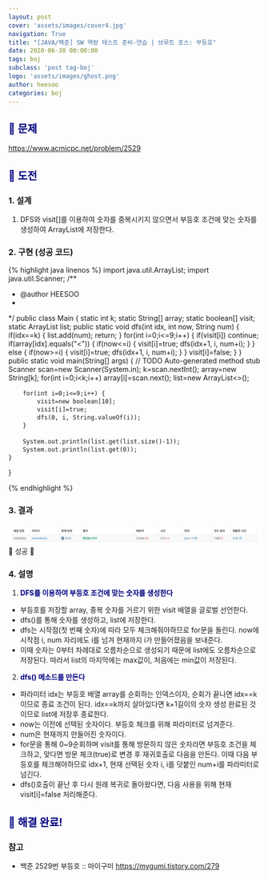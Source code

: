 ```yaml
---
layout: post
cover: 'assets/images/cover4.jpg'
navigation: True
title: "[JAVA/백준] SW 역량 테스트 준비-연습 | 브루트 포스: 부등호"
date: 2020-06-30 00:00:00
tags: boj
subclass: 'post tag-boj'
logo: 'assets/images/ghost.png'
author: heesoo
categories: boj
---
```

## <span style="color:navy">👀 문제</span>
<https://www.acmicpc.net/problem/2529>

## <span style="color:navy">👊 도전</span>

### 1. 설계
1. DFS와 visit[]를 이용하여 숫자를 중복시키지 않으면서 부등호 조건에 맞는 숫자를 생성하여 ArrayList에 저장한다.

### 2. 구현 (성공 코드)
{% highlight java linenos %}
import java.util.ArrayList;
import java.util.Scanner;
/**
 * @author HEESOO
 *
 */
public class Main {
	static int k;
	static String[] array;
	static boolean[] visit;
	static ArrayList<String> list;
	public static void dfs(int idx, int now, String num) {
		if(idx==k) {
			list.add(num);
			return;
		}
		for(int i=0;i<=9;i++) {
			if(visit[i]) continue;
			if(array[idx].equals("<")) {
				if(now<=i) {
					visit[i]=true;
					dfs(idx+1, i, num+i);
				}
			}
			else {
				if(now>=i) {
					visit[i]=true;
					dfs(idx+1, i, num+i);
				}
			}
			visit[i]=false;
		}
	}
	public static void main(String[] args) {
		// TODO Auto-generated method stub
		Scanner scan=new Scanner(System.in);
		k=scan.nextInt();
		array=new String[k];
		for(int i=0;i<k;i++)
			array[i]=scan.next();
		list=new ArrayList<>();
		
		for(int i=0;i<=9;i++) {
			visit=new boolean[10];
			visit[i]=true;
			dfs(0, i, String.valueOf(i));
		}
		
		System.out.println(list.get(list.size()-1));
		System.out.println(list.get(0));
	}
}

{% endhighlight %}

### 3. 결과
![실행결과](./assets/images/200630_4.PNG)
🤟 성공 🤟  

### 4. 설명
1. **<span style="color:navy">DFS를 이용하여 부등호 조건에 맞는 숫자를 생성한다</span>**  
- 부등호를 저장할 array, 중복 숫자를 거르기 위한 visit 배열을 글로벌 선언한다.
- dfs()를 통해 숫자를 생성하고, list에 저장한다.
- dfs는 시작점(첫 번째 숫자)에 따라 모두 체크해줘야하므로 for문을 돌린다. now에 시작점 i, num 자리에도 i를 넘겨 현재까지 i가 만들어졌음을 보내준다.
- 이때 숫자는 0부터 차례대로 오름차순으로 생성되기 때문에 list에도 오름차순으로 저장된다. 따라서 list의 마지막에는 max값이, 처음에는 min값이 저장된다.

2. **<span style="color:navy">dfs() 메소드를 만든다</span>**  
- 파라미터 idx는 부등호 배열 array를 순회하는 인덱스이자, 순회가 끝나면 idx==k이므로 종료 조건이 된다. idx==k까지 살아있다면 k+1길이의 숫자 생성 완료된 것이므로 list에 저장후 종료한다.
- now는 이전에 선택된 숫자이다. 부등호 체크를 위해 파라미터로 넘겨준다.
- num은 현재까지 만들어진 숫자이다.
- for문을 통해 0~9순회하며 visit를 통해 방문하지 않은 숫자라면 부등호 조건을 체크하고, 맞다면 방문 체크(true)로 변경 후 재귀호출로 다음을 만든다. 이때 다음 부등호를 체크해야하므로 idx+1, 현재 선택된 숫자 i, i를 덧붙인 num+i를 파라미터로 넘긴다.
- dfs()호출이 끝난 후 다시 원래 복귀로 돌아왔다면, 다음 사용을 위해 현재 visit[i]=false 처리해준다.

## <span style="color:navy">👏 해결 완료!</span>

### 참고
- 백준 2529번 부등호 :: 마이구미 <https://mygumi.tistory.com/279>